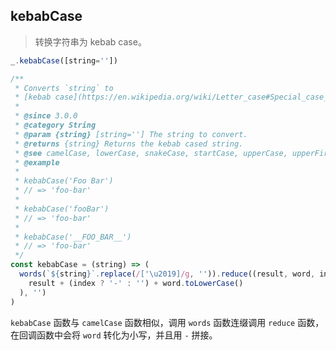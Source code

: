 ## kebabCase

> 转换字符串为 kebab case。

```js
_.kebabCase([string=''])
```

```js
/**
 * Converts `string` to
 * [kebab case](https://en.wikipedia.org/wiki/Letter_case#Special_case_styles).
 *
 * @since 3.0.0
 * @category String
 * @param {string} [string=''] The string to convert.
 * @returns {string} Returns the kebab cased string.
 * @see camelCase, lowerCase, snakeCase, startCase, upperCase, upperFirst
 * @example
 *
 * kebabCase('Foo Bar')
 * // => 'foo-bar'
 *
 * kebabCase('fooBar')
 * // => 'foo-bar'
 *
 * kebabCase('__FOO_BAR__')
 * // => 'foo-bar'
 */
const kebabCase = (string) => (
  words(`${string}`.replace(/['\u2019]/g, '')).reduce((result, word, index) => (
    result + (index ? '-' : '') + word.toLowerCase()
  ), '')
)
```

`kebabCase` 函数与 `camelCase` 函数相似，调用 `words` 函数连缀调用 `reduce` 函数，在回调函数中会将 `word` 转化为小写，并且用 `-` 拼接。
